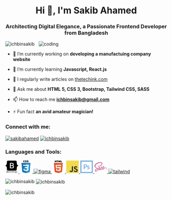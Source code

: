 <h1 align="center">Hi 👋, I'm Sakib Ahamed</h1>
<h3 align="center">Architecting Digital Elegance, a Passionate Frontend Developer from Bangladesh</h3>
<img align="right" alt="coding" width="400" src="https://i.pinimg.com/originals/06/60/ef/0660efe82fa3da42ed56eef013171835.gif">
<p align="left"> <img src="https://komarev.com/ghpvc/?username=ichbinsakib&label=Profile%20views&color=0e75b6&style=flat" alt="ichbinsakib" /> </p>

- 🔭 I’m currently working on **developing a manufactuing company website**

- 🌱 I’m currently learning **Javascript, React.js**

- 📝 I regularly write articles on [thetechink.com](thetechink.com)

- 💬 Ask me about **HTML 5, CSS 3, Bootstrap, Tailwind CSS, SASS**

- 📫 How to reach me **ichbinsakib@gmail.com**

- ⚡ Fun fact **an avid amateur magician!**

<h3 align="left">Connect with me:</h3>
<p align="left">
<a href="https://linkedin.com/in/sakibahamed" target="blank"><img align="center" src="https://raw.githubusercontent.com/rahuldkjain/github-profile-readme-generator/master/src/images/icons/Social/linked-in-alt.svg" alt="sakibahamed" height="30" width="40" /></a>
<a href="https://fb.com/ichbinsakib" target="blank"><img align="center" src="https://raw.githubusercontent.com/rahuldkjain/github-profile-readme-generator/master/src/images/icons/Social/facebook.svg" alt="ichbinsakib" height="30" width="40" /></a>
</p>

<h3 align="left">Languages and Tools:</h3>
<p align="left"> <a href="https://getbootstrap.com" target="_blank" rel="noreferrer"> <img src="https://raw.githubusercontent.com/devicons/devicon/master/icons/bootstrap/bootstrap-plain-wordmark.svg" alt="bootstrap" width="40" height="40"/> </a> <a href="https://www.w3schools.com/css/" target="_blank" rel="noreferrer"> <img src="https://raw.githubusercontent.com/devicons/devicon/master/icons/css3/css3-original-wordmark.svg" alt="css3" width="40" height="40"/> </a> <a href="https://www.figma.com/" target="_blank" rel="noreferrer"> <img src="https://www.vectorlogo.zone/logos/figma/figma-icon.svg" alt="figma" width="40" height="40"/> </a> <a href="https://www.w3.org/html/" target="_blank" rel="noreferrer"> <img src="https://raw.githubusercontent.com/devicons/devicon/master/icons/html5/html5-original-wordmark.svg" alt="html5" width="40" height="40"/> </a> <a href="https://developer.mozilla.org/en-US/docs/Web/JavaScript" target="_blank" rel="noreferrer"> <img src="https://raw.githubusercontent.com/devicons/devicon/master/icons/javascript/javascript-original.svg" alt="javascript" width="40" height="40"/> </a> <a href="https://www.photoshop.com/en" target="_blank" rel="noreferrer"> <img src="https://raw.githubusercontent.com/devicons/devicon/master/icons/photoshop/photoshop-line.svg" alt="photoshop" width="40" height="40"/> </a> <a href="https://sass-lang.com" target="_blank" rel="noreferrer"> <img src="https://raw.githubusercontent.com/devicons/devicon/master/icons/sass/sass-original.svg" alt="sass" width="40" height="40"/> </a> <a href="https://tailwindcss.com/" target="_blank" rel="noreferrer"> <img src="https://www.vectorlogo.zone/logos/tailwindcss/tailwindcss-icon.svg" alt="tailwind" width="40" height="40"/> </a> </p>

<p><img align="left" src="https://github-readme-stats.vercel.app/api/top-langs?username=ichbinsakib&show_icons=true&locale=en&layout=compact" alt="ichbinsakib" /></p>

<p>&nbsp;<img align="center" src="https://github-readme-stats.vercel.app/api?username=ichbinsakib&show_icons=true&locale=en" alt="ichbinsakib" /></p>

<p><img align="center" src="https://github-readme-streak-stats.herokuapp.com/?user=ichbinsakib&" alt="ichbinsakib" /></p>
